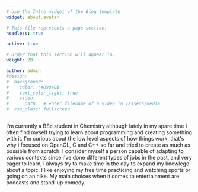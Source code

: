 ```yaml
---
# Use the Intro widget of the Blog template
widget: about.avatar

# This file represents a page section.
headless: true

active: true

# Order that this section will appear in.
weight: 20

author: admin
#design:
#  background:
#    color: '#090a0b'
#    text_color_light: true
#    video:
#      path:  # enter filename of a video in /assets/media
#  css_class: fullscreen
---
```


I'm currently a BSc student in Chemistry although lately in my spare time i often find myself trying to learn about programming and creating something with it.
I'm curious about the low level aspects of how things work, that's why i focused on OpenGL, C and C++ so far and tried to create as much as possible from scratch.
I consider myself a person capable of adapting to various contexts since i've done different types of jobs in the past, and very eager to learn, i always try to make time in the day to expand my knowlege about a topic.
I like enjoying my free time practicing and watching sports or going on an hike. My main choices when it comes to entertainment are podcasts and stand-up comedy.
